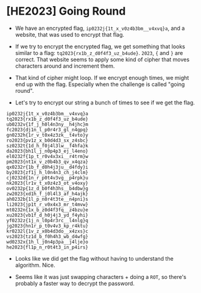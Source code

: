 # [HE2023] Going Round

- We have an encrypted flag, `ip0232j{1t_x_v0z4b3bm__v4xvq}a`, and a website, that was used to encrypt that flag.

- If we try to encrypt the encrypted flag, we get something that looks similar to a flag: `tq2023{rx1b_z_d0f4f3_uz_b4ude}`. `2023`, `{` and `}` are correct. That website seems to apply some kind of cipher that moves characters around and increment them.

- That kind of cipher might loop. If we encrypt enough times, we might end up with the flag. Especially when the challenge is called "going round".

- Let's try to encrypt our string a bunch of times to see if we get the flag.

```
ip0232j{1t_x_v0z4b3bm__v4xvq}a
tq2023{rx1b_z_d0f4f3_uz_b4ude}
ub0232v{1f_j_h0l4n3ny__h4jhc}m
fc2023{dj1n_l_p0r4r3_gl_n4gpq}
gn0232h{1r_v_t0x4z3zk__t4vto}y
ro2023{pv1z_x_b0d4d3_sx_z4sbc}
sz0232t{1d_h_f0j4l3lw__f4hfa}k
da2023{bh1l_j_n0p4p3_ej_l4eno}
el0232f{1p_t_r0v4x3xi__r4trm}w
pm2023{nt1x_v_z0b4b3_qv_x4qza}
qx0232r{1b_f_d0h4j3ju__d4fdy}i
by2023{zf1j_h_l0n4n3_ch_j4clm}
cj0232d{1n_r_p0t4v3vg__p4rpk}u
nk2023{lr1v_t_x0z4z3_ot_v4oxy}
ov0232p{1z_d_b0f4h3hs__b4dbw}g
zw2023{xd1h_f_j0l4l3_af_h4ajk}
ah0232b{1l_p_n0r4t3te__n4pni}s
li2023{jp1t_r_v0x4x3_mr_t4mvw}
mt0232n{1x_b_z0d4f3fq__z4bzu}e
xu2023{vb1f_d_h0j4j3_yd_f4yhi}
yf0232z{1j_n_l0p4r3rc__l4nlg}q
jg2023{hn1r_p_t0v4v3_kp_r4ktu}
kr0232l{1v_z_x0b4d3do__x4zxs}c
vs2023{tz1d_b_f0h4h3_wb_d4wfg}
wd0232x{1h_l_j0n4p3pa__j4lje}o
he2023{fl1p_n_r0t4t3_in_p4irs}
```

- Looks like we did get the flag without having to understand the algorithm. Nice.

- Seems like it was just swapping characters + doing a `ROT`, so there's probably a faster way to decrypt the password.
